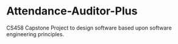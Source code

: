 # Attendance-Auditor-Plus
CS458 Capstone Project to design software based upon software engineering principles.
